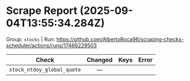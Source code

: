 # Scrape Report (2025-09-04T13:55:34.284Z)

Group: `stocks`  |  Run: https://github.com/AlbertoRoca96/scraping-checks-scheduler/actions/runs/17466229503

| Check | Changed | Keys | Error |
|---|:---:|:--|:--|
| `stock_ntdoy_global_quote` | — |  |  |
